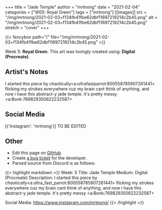 +++
title =       "Jade Temple"
author =      "mrtnong"
date =        "2021-02-04"
categories =  ["W05: Royal Green"]
tags =        ["mrtnong"]
[[images]]
                      src = "/img/mrtnong/2021-02-03+f134fb41fbe62dbf11697219214c2b45.png"
                      alt = "/img/mrtnong/2021-02-03+f134fb41fbe62dbf11697219214c2b45.png"
                      stretch = "cover"
+++


{{< fancybox path="/" file="/img/mrtnong/2021-02-03+f134fb41fbe62dbf11697219214c2b45.png" >}}


Week 5: **Royal Green**. This art was lovingly created using: **Digital (Procreate)**.

## Artist's Notes

I started this piece by chaotically<a:ultrafastparrot:800558785907261441>  flicking my strokes everywhere cuz my brain cant think of anything, and now i have this abstract-y jade temple. it's pretty messy <a:Bonk:769829350622232587>

## Social Media

[{'Instagram': 'mrtnong'}] TO BE EDITED

## Other

- Edit this page on [GitHub](https://github.com/teaminkling/web-refresh/edit/main/blog/content/blog/mrtnong-week-5-0702.md).
- Create [a bug ticket](https://github.com/teaminkling/web-refresh/issues/new?assignees=&labels=bug&template=problem-report.md&title=) for the developer.
- Parsed source from Discord is as follows:

{{< highlight markdown >}}
Week: 5
Title: Jade Temple 
Medium: Digital (Procreate)
Description: I started this piece by *chaotically*<a:ultra_fast_parrot:800558785907261441>  flicking my strokes everywhere cuz my brain cant think of anything, and now i have this abstract-y jade temple. it's pretty messy <a:Bonk:769829350622232587>  

Social Media: https://www.instagram.com/mrtnong/
{{< /highlight >}}
